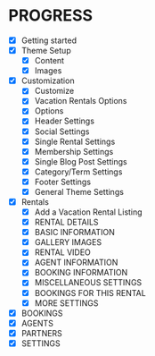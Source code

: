 # PROGRESS
- [x] Getting started
- [x] Theme Setup
    - [x] Content
    - [x] Images
- [x] Customization
    - [x] Customize
    - [x] Vacation Rentals Options
    - [x] Options
    - [x] Header Settings
    - [x] Social Settings
    - [x] Single Rental Settings
    - [x] Membership Settings
    - [x] Single Blog Post Settings
    - [x] Category/Term Settings
    - [x] Footer Settings
    - [x] General Theme Settings
- [x] Rentals
    - [x] Add a Vacation Rental Listing
    - [x] RENTAL DETAILS
    - [x] BASIC INFORMATION
    - [x] GALLERY IMAGES
    - [x] RENTAL VIDEO
    - [x] AGENT INFORMATION
    - [x] BOOKING INFORMATION
    - [x] MISCELLANEOUS SETTINGS
    - [x] BOOKINGS FOR THIS RENTAL
    - [x] MORE SETTINGS
- [x] BOOKINGS
- [x] AGENTS
- [x] PARTNERS
- [x] SETTINGS
